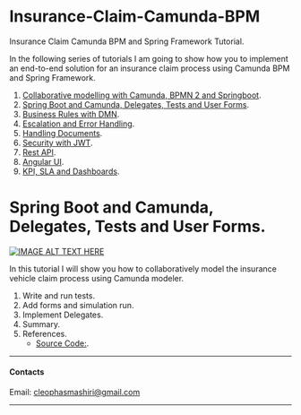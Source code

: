 # Insurance-Claim-Camunda-BPM
Insurance Claim Camunda BPM and Spring Framework Tutorial.

In the following series of tutorials I am going to show how you to implement an end-to-end solution for an insurance claim process using Camunda BPM and Spring Framework.

1. [Collaborative modelling with Camunda, BPMN 2 and Springboot](/README.md).
2. [Spring Boot and Camunda, Delegates, Tests and User Forms](/README_Spring_Boot_Camunda_Delegates_Tests_User_Forms.md).
3. [Business Rules with DMN](/README_Business_Rules_with_DMN.md).
4. [Escalation and Error Handling](/README_Escalation.md).
5. [Handling Documents](/README_Handling_Documents.md).
6. [Security with JWT](/README_Security_with_JWT.md).
7. [Rest API](/README_Rest_API.md).
8. [Angular UI](/README_Angular_UI.md).
9. [KPI, SLA and Dashboards](/README_KPI_SLA_and_Dashboards.md).


# Spring Boot and Camunda, Delegates, Tests and User Forms.

[![IMAGE ALT TEXT HERE](http://img.youtube.com/vi/zMQrwpCi7LU/0.jpg)](https://www.youtube.com/watch?v=zMQrwpCi7LU)

In this tutorial I will show you how to collaboratively model the insurance vehicle claim process using Camunda modeler.

1. Write and run tests.         
2. Add forms and simulation run.   
3. Implement Delegates.
4. Summary.
5. References.
    * [Source Code:](https://github.com/cleophasmashiri/claims). 
 
***
  #### Contacts
  Email: cleophasmashiri@gmail.com
  
***

